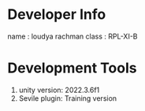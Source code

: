 # Developer Info

name : loudya rachman
class : RPL-XI-B

# Development Tools

1. unity version: 2022.3.6f1
2. Sevile plugin: Training version